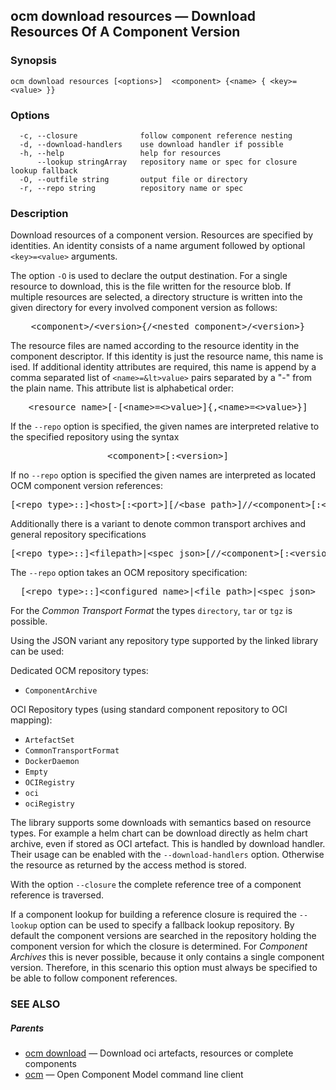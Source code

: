## ocm download resources &mdash; Download Resources Of A Component Version

### Synopsis

```
ocm download resources [<options>]  <component> {<name> { <key>=<value> }}
```

### Options

```
  -c, --closure              follow component reference nesting
  -d, --download-handlers    use download handler if possible
  -h, --help                 help for resources
      --lookup stringArray   repository name or spec for closure lookup fallback
  -O, --outfile string       output file or directory
  -r, --repo string          repository name or spec
```

### Description


Download resources of a component version. Resources are specified
by identities. An identity consists of 
a name argument followed by optional <code>&lt;key>=&lt;value></code>
arguments.

The option <code>-O</code> is used to declare the output destination.
For a single resource to download, this is the file written for the
resource blob. If multiple resources are selected, a directory structure
is written into the given directory for every involved component version
as follows:

<center>
    <pre>&lt;component>/&lt;version>{/&lt;nested component>/&lt;version>}</pre>
</center>

The resource files are named according to the resource identity in the
component descriptor. If this identity is just the resource name, this name
is ised. If additional identity attributes are required, this name is
append by a comma separated list of <code>&lt;name>=&lt>value></code> pairs
separated by a "-" from the plain name. This attribute list is alphabetical
order:

<center>
    <pre>&lt;resource name>[-[&lt;name>=&lt>value>]{,&lt;name>=&lt>value>}]</pre>
</center>


If the <code>--repo</code> option is specified, the given names are interpreted
relative to the specified repository using the syntax

<center>
    <pre>&lt;component>[:&lt;version>]</pre>
</center>

If no <code>--repo</code> option is specified the given names are interpreted 
as located OCM component version references:

<center>
    <pre>[&lt;repo type>::]&lt;host>[:&lt;port>][/&lt;base path>]//&lt;component>[:&lt;version>]</pre>
</center>

Additionally there is a variant to denote common transport archives
and general repository specifications

<center>
    <pre>[&lt;repo type>::]&lt;filepath>|&lt;spec json>[//&lt;component>[:&lt;version>]]</pre>
</center>

The <code>--repo</code> option takes an OCM repository specification:

<center>
    <pre>[&lt;repo type>::]&lt;configured name>|&lt;file path>|&lt;spec json></pre>
</center>

For the *Common Transport Format* the types <code>directory</code>,
<code>tar</code> or <code>tgz</code> is possible.

Using the JSON variant any repository type supported by the 
linked library can be used:

Dedicated OCM repository types:
- `ComponentArchive`

OCI Repository types (using standard component repository to OCI mapping):
- `ArtefactSet`
- `CommonTransportFormat`
- `DockerDaemon`
- `Empty`
- `OCIRegistry`
- `oci`
- `ociRegistry`

The library supports some downloads with semantics based on resource types. For example a helm chart
can be download directly as helm chart archive, even if stored as OCI artefact.
This is handled by download handler. Their usage can be enabled with the <code>--download-handlers</code>
option. Otherwise the resource as returned by the access method is stored.

With the option <code>--closure</code> the complete reference tree of a component reference is traversed.

If a component lookup for building a reference closure is required
the <code>--lookup</code>  option can be used to specify a fallback
lookup repository. 
By default the component versions are searched in the repository
holding the component version for which the closure is determined.
For *Component Archives* this is never possible, because it only
contains a single component version. Therefore, in this scenario
this option must always be specified to be able to follow component
references.


### SEE ALSO

##### Parents

* [ocm download](ocm_download.md)	 &mdash; Download oci artefacts, resources or complete components
* [ocm](ocm.md)	 &mdash; Open Component Model command line client

